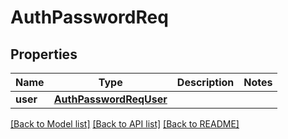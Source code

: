 # AuthPasswordReq

## Properties
Name | Type | Description | Notes
------------ | ------------- | ------------- | -------------
**user** | [**AuthPasswordReqUser**](AuthPasswordReqUser.md) |  | 

[[Back to Model list]](../README.md#documentation-for-models) [[Back to API list]](../README.md#documentation-for-api-endpoints) [[Back to README]](../README.md)


